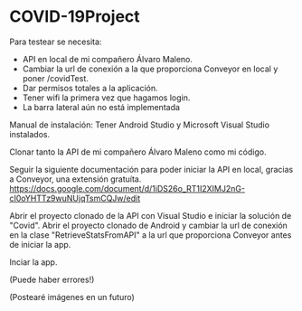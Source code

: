 # COVID-19Project

Para testear se necesita:
- API en local de mi compañero Álvaro Maleno.
- Cambiar la url de conexión a la que proporciona Conveyor en local y poner /covidTest.
- Dar permisos totales a la aplicación.
- Tener wifi la primera vez que hagamos login.
- La barra lateral aún no está implementada

Manual de instalación:
Tener Android Studio y Microsoft Visual Studio instalados.

Clonar tanto la API de mi compañero Álvaro Maleno como mi código.

Seguir la siguiente documentación para poder iniciar la API en local, gracias a Conveyor, una extensión gratuíta.
https://docs.google.com/document/d/1iDS26o_RT1I2XIMJ2nG-cI0oYHTTz9wuNUjqTsmCQJw/edit

Abrir el proyecto clonado de la API con Visual Studio e iniciar la solución de "Covid".
Abrir el proyecto clonado de Android y cambiar la url de conexión en la clase "RetrieveStatsFromAPI" a la url que proporciona Conveyor antes de iniciar la app.

Inciar la app.

(Puede haber errores!) 

(Postearé imágenes en un futuro)
